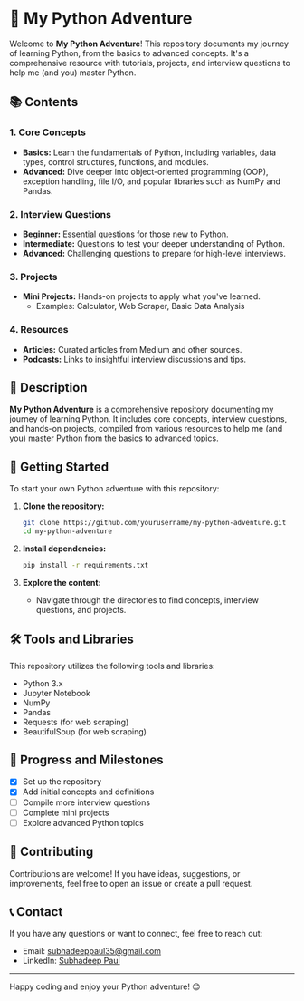 # 🐍 My Python Adventure

Welcome to **My Python Adventure**! This repository documents my journey of learning Python, from the basics to advanced concepts. It's a comprehensive resource with tutorials, projects, and interview questions to help me (and you) master Python.

## 📚 Contents

### 1. Core Concepts
- **Basics:** Learn the fundamentals of Python, including variables, data types, control structures, functions, and modules.
- **Advanced:** Dive deeper into object-oriented programming (OOP), exception handling, file I/O, and popular libraries such as NumPy and Pandas.

### 2. Interview Questions
- **Beginner:** Essential questions for those new to Python.
- **Intermediate:** Questions to test your deeper understanding of Python.
- **Advanced:** Challenging questions to prepare for high-level interviews.

### 3. Projects
- **Mini Projects:** Hands-on projects to apply what you've learned.
  - Examples: Calculator, Web Scraper, Basic Data Analysis

### 4. Resources
- **Articles:** Curated articles from Medium and other sources.
- **Podcasts:** Links to insightful interview discussions and tips.

## 📝 Description

**My Python Adventure** is a comprehensive repository documenting my journey of learning Python. It includes core concepts, interview questions, and hands-on projects, compiled from various resources to help me (and you) master Python from the basics to advanced topics.

## 🚀 Getting Started

To start your own Python adventure with this repository:

1. **Clone the repository:**
    ```bash
    git clone https://github.com/yourusername/my-python-adventure.git
    cd my-python-adventure
    ```

2. **Install dependencies:**
    ```bash
    pip install -r requirements.txt
    ```

3. **Explore the content:**
    - Navigate through the directories to find concepts, interview questions, and projects.

## 🛠️ Tools and Libraries

This repository utilizes the following tools and libraries:

- Python 3.x
- Jupyter Notebook
- NumPy
- Pandas
- Requests (for web scraping)
- BeautifulSoup (for web scraping)

## 🌟 Progress and Milestones

- [x] Set up the repository
- [x] Add initial concepts and definitions
- [ ] Compile more interview questions
- [ ] Complete mini projects
- [ ] Explore advanced Python topics

## 🤝 Contributing

Contributions are welcome! If you have ideas, suggestions, or improvements, feel free to open an issue or create a pull request.

## 📞 Contact

If you have any questions or want to connect, feel free to reach out:

- Email: subhadeeppaul35@gmail.com
- LinkedIn: [Subhadeep Paul](https://www.linkedin.com/in/subhadeep--paul/)


---

Happy coding and enjoy your Python adventure! 😊
